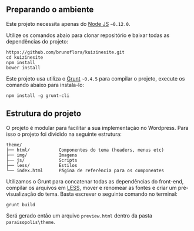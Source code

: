 ## Preparando o ambiente
Este projeto necessita apenas do [Node JS](https://nodejs.org/)  `~0.12.0`.

Utilize os comandos abaio para clonar repositório e baixar todas as dependências do projeto:

```shell
https://github.com/brunoflora/kuizinesite.git
cd kuizinesite
npm install
bower install
```
Este projeto usa utiliza o [Grunt](http://gruntjs.com) `~0.4.5` para compilar o projeto, execute os comando abaixo para instala-lo:

```shell
npm install -g grunt-cli
```
## Estrutura do projeto

O projeto é modular para facilitar a sua implementação no Wordpress.
Para isso o projeto foi dividido na seguinte estrutura:

```
theme/              
├── html/           Componentes do tema (headers, menus etc) 
├── img/            Imagens
├── js/             Scripts
├── less/           Estilos
└── index.html      Página de referência para os componentes
```

Utilizamos o Grunt para concatenar todas as dependências do front-end, compilar os arquivos em [LESS](http://lesscss.org), mover e renomear as fontes e criar um pré-visualização do tema.
Basta escrever o seguinte comando no terminal:

```shell
grunt build
```
Será gerado então um arquivo `preview.html` dentro da pasta `paraisopolis\theme`.
